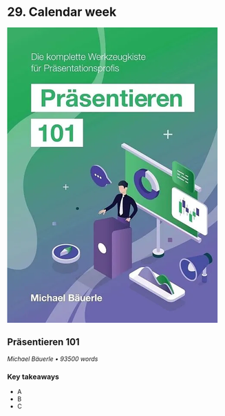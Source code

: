 # 29. Calendar week

![Präsentieren 101](../assets/covers/praesentieren101.webp)

## Präsentieren 101

<p class="text-gray-light">
    <em>Michael Bäuerle • 93500 words</em>
</p>

<h3>Key takeaways</h3>

-   A
-   B
-   C
